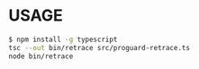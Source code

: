 # USAGE

```sh
$ npm install -g typescript
tsc --out bin/retrace src/proguard-retrace.ts
node bin/retrace
```
